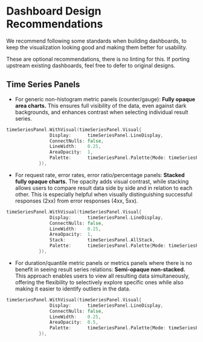 # Dashboard Design Recommendations

We recommend following some standards when building dashboards, to keep the visualization looking good and making them better for usability. 

These are optional recommendations, there is no linting for this. 
If porting upstream existing dashboards, feel free to defer to original designs.

## Time Series Panels

* For generic non-histogram metric panels (counter/gauge): **Fully opaque area charts.** This ensures full visibility of the data, even against dark backgrounds, and enhances contrast when selecting individual result series.

```go
timeSeriesPanel.WithVisual(timeSeriesPanel.Visual{
				Display:      timeSeriesPanel.LineDisplay,
				ConnectNulls: false,
				LineWidth:    0.25,
				AreaOpacity:  1,
				Palette:      timeSeriesPanel.Palette{Mode: timeSeriesPanel.AutoMode},
			}),
```

* For request rate, error rates, error ratio/percentage panels: **Stacked fully opaque charts.** The opacity adds visual contrast, while stacking allows users to compare result data side by side and in relation to each other. This is especially helpful when visually distinguishing successful responses (2xx) from error responses (4xx, 5xx).

```go
timeSeriesPanel.WithVisual(timeSeriesPanel.Visual{
				Display:      timeSeriesPanel.LineDisplay,
				ConnectNulls: false,
				LineWidth:    0.25,
				AreaOpacity:  1,
				Stack:        timeSeriesPanel.AllStack,
				Palette:      timeSeriesPanel.Palette{Mode: timeSeriesPanel.AutoMode},
			}),
```

* For duration/quantile metric panels or metrics panels where there is no benefit in seeing result series relations: **Semi-opaque non-stacked.** This approach enables users to view all resulting data simultaneously, offering the flexibility to selectively explore specific ones while also making it easier to identify outliers in the data.

```go
timeSeriesPanel.WithVisual(timeSeriesPanel.Visual{
				Display:      timeSeriesPanel.LineDisplay,
				ConnectNulls: false,
				LineWidth:    0.25,
				AreaOpacity:  0.5,
				Palette:      timeSeriesPanel.Palette{Mode: timeSeriesPanel.AutoMode},
			}),
```
